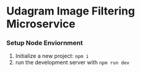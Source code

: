# Udagram Image Filtering Microservice

### Setup Node Enviornment

1. Initialize a new project: `npm i`
2. run the development server with `npm run dev`
